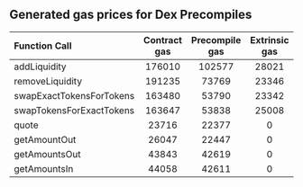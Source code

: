 ## Generated gas prices for Dex Precompiles

| Function Call            | Contract gas | Precompile gas | Extrinsic gas |
|:-------------------------|:------------:|:--------------:|:-------------:|
| addLiquidity             |    176010    |     102577     |     28021     |
| removeLiquidity          |    191235    |     73769      |     23346     |
| swapExactTokensForTokens |    163480    |     53790      |     23342     |
| swapTokensForExactTokens |    163647    |     53838      |     25008     |
| quote                    |    23716     |     22377      |       0       |
| getAmountOut             |    26047     |     22447      |       0       |
| getAmountsOut            |    43843     |     42619      |       0       |
| getAmountsIn             |    44058     |     42611      |       0       |
